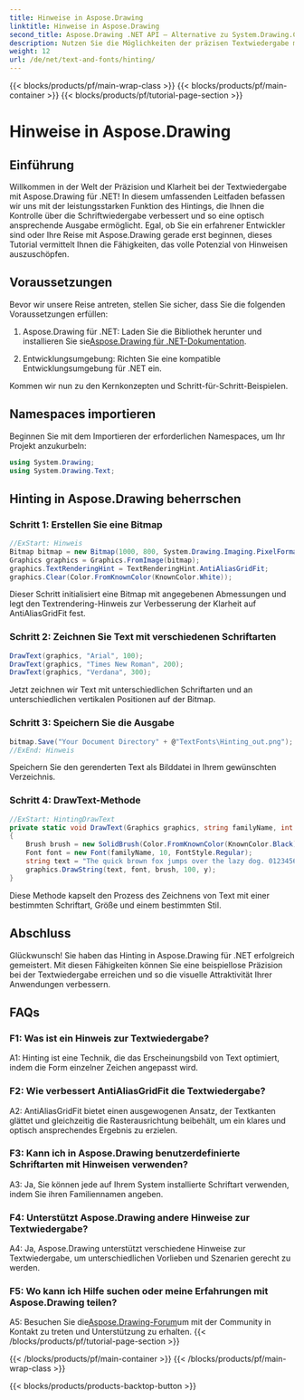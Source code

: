 ```yaml
---
title: Hinweise in Aspose.Drawing
linktitle: Hinweise in Aspose.Drawing
second_title: Aspose.Drawing .NET API – Alternative zu System.Drawing.Common
description: Nutzen Sie die Möglichkeiten der präzisen Textwiedergabe mit Aspose.Drawing für .NET. Beherrschen Sie Hinting-Techniken für kristallklare Schriftarten.
weight: 12
url: /de/net/text-and-fonts/hinting/
---
```


{{< blocks/products/pf/main-wrap-class >}}
{{< blocks/products/pf/main-container >}}
{{< blocks/products/pf/tutorial-page-section >}}

# Hinweise in Aspose.Drawing

## Einführung

Willkommen in der Welt der Präzision und Klarheit bei der Textwiedergabe mit Aspose.Drawing für .NET! In diesem umfassenden Leitfaden befassen wir uns mit der leistungsstarken Funktion des Hintings, die Ihnen die Kontrolle über die Schriftwiedergabe verbessert und so eine optisch ansprechende Ausgabe ermöglicht. Egal, ob Sie ein erfahrener Entwickler sind oder Ihre Reise mit Aspose.Drawing gerade erst beginnen, dieses Tutorial vermittelt Ihnen die Fähigkeiten, das volle Potenzial von Hinweisen auszuschöpfen.

## Voraussetzungen

Bevor wir unsere Reise antreten, stellen Sie sicher, dass Sie die folgenden Voraussetzungen erfüllen:

1.  Aspose.Drawing für .NET: Laden Sie die Bibliothek herunter und installieren Sie sie[Aspose.Drawing für .NET-Dokumentation](https://reference.aspose.com/drawing/net/).

2. Entwicklungsumgebung: Richten Sie eine kompatible Entwicklungsumgebung für .NET ein.

Kommen wir nun zu den Kernkonzepten und Schritt-für-Schritt-Beispielen.

## Namespaces importieren

Beginnen Sie mit dem Importieren der erforderlichen Namespaces, um Ihr Projekt anzukurbeln:

```csharp
using System.Drawing;
using System.Drawing.Text;
```

## Hinting in Aspose.Drawing beherrschen

### Schritt 1: Erstellen Sie eine Bitmap

```csharp
//ExStart: Hinweis
Bitmap bitmap = new Bitmap(1000, 800, System.Drawing.Imaging.PixelFormat.Format32bppPArgb);
Graphics graphics = Graphics.FromImage(bitmap);
graphics.TextRenderingHint = TextRenderingHint.AntiAliasGridFit;
graphics.Clear(Color.FromKnownColor(KnownColor.White));
```

Dieser Schritt initialisiert eine Bitmap mit angegebenen Abmessungen und legt den Textrendering-Hinweis zur Verbesserung der Klarheit auf AntiAliasGridFit fest.

### Schritt 2: Zeichnen Sie Text mit verschiedenen Schriftarten

```csharp
DrawText(graphics, "Arial", 100);
DrawText(graphics, "Times New Roman", 200);
DrawText(graphics, "Verdana", 300);
```

Jetzt zeichnen wir Text mit unterschiedlichen Schriftarten und an unterschiedlichen vertikalen Positionen auf der Bitmap.

### Schritt 3: Speichern Sie die Ausgabe

```csharp
bitmap.Save("Your Document Directory" + @"TextFonts\Hinting_out.png");
//ExEnd: Hinweis
```

Speichern Sie den gerenderten Text als Bilddatei in Ihrem gewünschten Verzeichnis.

### Schritt 4: DrawText-Methode

```csharp
//ExStart: HintingDrawText
private static void DrawText(Graphics graphics, string familyName, int y)
{
    Brush brush = new SolidBrush(Color.FromKnownColor(KnownColor.Black));
    Font font = new Font(familyName, 10, FontStyle.Regular);
    string text = "The quick brown fox jumps over the lazy dog. 0123456789 ~!@#$%^&*()_+-={}[];':\"<>?/,.\\№`";
    graphics.DrawString(text, font, brush, 100, y);
}
```

Diese Methode kapselt den Prozess des Zeichnens von Text mit einer bestimmten Schriftart, Größe und einem bestimmten Stil.

## Abschluss

Glückwunsch! Sie haben das Hinting in Aspose.Drawing für .NET erfolgreich gemeistert. Mit diesen Fähigkeiten können Sie eine beispiellose Präzision bei der Textwiedergabe erreichen und so die visuelle Attraktivität Ihrer Anwendungen verbessern.

## FAQs

### F1: Was ist ein Hinweis zur Textwiedergabe?

A1: Hinting ist eine Technik, die das Erscheinungsbild von Text optimiert, indem die Form einzelner Zeichen angepasst wird.

### F2: Wie verbessert AntiAliasGridFit die Textwiedergabe?

A2: AntiAliasGridFit bietet einen ausgewogenen Ansatz, der Textkanten glättet und gleichzeitig die Rasterausrichtung beibehält, um ein klares und optisch ansprechendes Ergebnis zu erzielen.

### F3: Kann ich in Aspose.Drawing benutzerdefinierte Schriftarten mit Hinweisen verwenden?

A3: Ja, Sie können jede auf Ihrem System installierte Schriftart verwenden, indem Sie ihren Familiennamen angeben.

### F4: Unterstützt Aspose.Drawing andere Hinweise zur Textwiedergabe?

A4: Ja, Aspose.Drawing unterstützt verschiedene Hinweise zur Textwiedergabe, um unterschiedlichen Vorlieben und Szenarien gerecht zu werden.

### F5: Wo kann ich Hilfe suchen oder meine Erfahrungen mit Aspose.Drawing teilen?

 A5: Besuchen Sie die[Aspose.Drawing-Forum](https://forum.aspose.com/c/diagram/17)um mit der Community in Kontakt zu treten und Unterstützung zu erhalten.
{{< /blocks/products/pf/tutorial-page-section >}}

{{< /blocks/products/pf/main-container >}}
{{< /blocks/products/pf/main-wrap-class >}}

{{< blocks/products/products-backtop-button >}}
